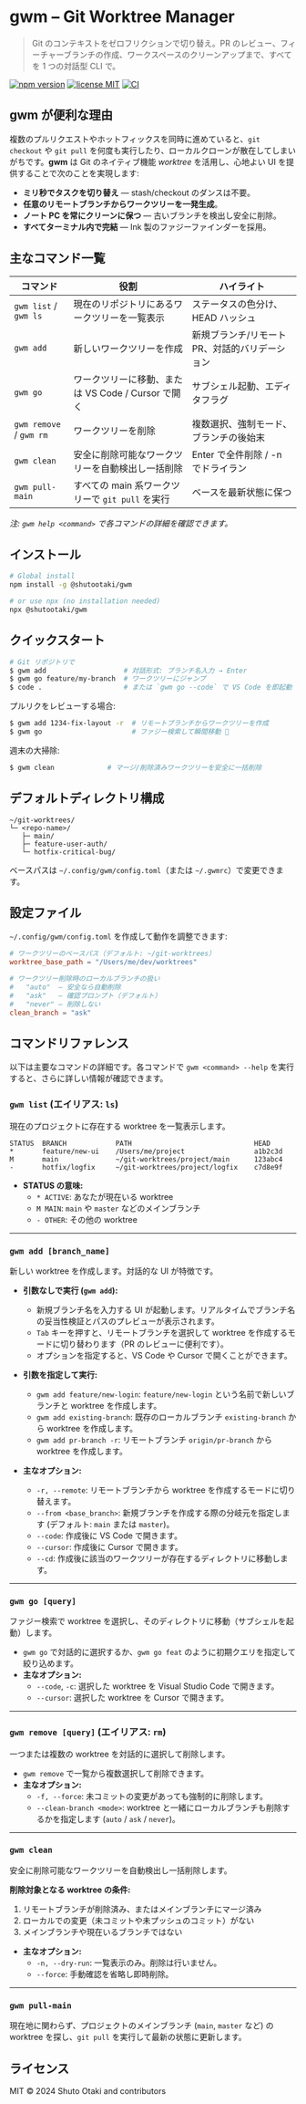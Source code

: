 # gwm – Git Worktree Manager

> Git のコンテキストをゼロフリクションで切り替え。PR のレビュー、フィーチャーブランチの作成、ワークスペースのクリーンアップまで、すべてを 1 つの対話型 CLI で。

[![npm version](https://img.shields.io/npm/v/gwm?color=blue&style=flat-square)](https://www.npmjs.com/package/gwm)
[![license MIT](https://img.shields.io/badge/license-MIT-green?style=flat-square)](LICENSE)
[![CI](https://github.com/your-org/gwm/actions/workflows/ci.yml/badge.svg)](https://github.com/your-org/gwm/actions/workflows/ci.yml)

## gwm が便利な理由

複数のプルリクエストやホットフィックスを同時に進めていると、`git checkout` や `git pull` を何度も実行したり、ローカルクローンが散在してしまいがちです。**gwm** は Git のネイティブ機能 _worktree_ を活用し、心地よい UI を提供することで次のことを実現します:

- **ミリ秒でタスクを切り替え** — stash/checkout のダンスは不要。
- **任意のリモートブランチからワークツリーを一発生成**。
- **ノート PC を常にクリーンに保つ** — 古いブランチを検出し安全に削除。
- **すべてターミナル内で完結** — Ink 製のファジーファインダーを採用。

## 主なコマンド一覧

| コマンド                | 役割                                               | ハイライト                                     |
| ----------------------- | -------------------------------------------------- | ---------------------------------------------- |
| `gwm list` / `gwm ls`   | 現在のリポジトリにあるワークツリーを一覧表示       | ステータスの色分け、HEAD ハッシュ              |
| `gwm add`               | 新しいワークツリーを作成                           | 新規ブランチ/リモート PR、対話的バリデーション |
| `gwm go`                | ワークツリーに移動、または VS Code / Cursor で開く | サブシェル起動、エディタフラグ                 |
| `gwm remove` / `gwm rm` | ワークツリーを削除                                 | 複数選択、強制モード、ブランチの後始末         |
| `gwm clean`             | 安全に削除可能なワークツリーを自動検出し一括削除   | Enter で全件削除 / -n でドライラン             |
| `gwm pull-main`         | すべての main 系ワークツリーで `git pull` を実行   | ベースを最新状態に保つ                         |

_注: `gwm help <command>` で各コマンドの詳細を確認できます。_

## インストール

```bash
# Global install
npm install -g @shutootaki/gwm

# or use npx (no installation needed)
npx @shutootaki/gwm
```

## クイックスタート

```bash
# Git リポジトリで
$ gwm add                   # 対話形式: ブランチ名入力 → Enter
$ gwm go feature/my-branch  # ワークツリーにジャンプ
$ code .                    # または `gwm go --code` で VS Code を即起動
```

プルリクをレビューする場合:

```bash
$ gwm add 1234-fix-layout -r  # リモートブランチからワークツリーを作成
$ gwm go                      # ファジー検索して瞬間移動 🚀
```

週末の大掃除:

```bash
$ gwm clean             # マージ/削除済みワークツリーを安全に一括削除
```

## デフォルトディレクトリ構成

```
~/git-worktrees/
└─ <repo-name>/
   ├─ main/
   ├─ feature-user-auth/
   └─ hotfix-critical-bug/
```

ベースパスは `~/.config/gwm/config.toml`（または `~/.gwmrc`）で変更できます。

## 設定ファイル

`~/.config/gwm/config.toml` を作成して動作を調整できます:

```toml
# ワークツリーのベースパス（デフォルト: ~/git-worktrees）
worktree_base_path = "/Users/me/dev/worktrees"

# ワークツリー削除時のローカルブランチの扱い
#   "auto"  – 安全なら自動削除
#   "ask"   – 確認プロンプト（デフォルト）
#   "never" – 削除しない
clean_branch = "ask"
```

## コマンドリファレンス

以下は主要なコマンドの詳細です。各コマンドで `gwm <command> --help` を実行すると、さらに詳しい情報が確認できます。

### `gwm list` (エイリアス: `ls`)

現在のプロジェクトに存在する worktree を一覧表示します。

```text
STATUS  BRANCH            PATH                              HEAD
*       feature/new-ui    /Users/me/project                 a1b2c3d
M       main              ~/git-worktrees/project/main      123abc4
-       hotfix/logfix     ~/git-worktrees/project/logfix    c7d8e9f
```

- **STATUS の意味:**
  - `* ACTIVE`: あなたが現在いる worktree
  - `M MAIN`: `main` や `master` などのメインブランチ
  - `- OTHER`: その他の worktree

---

### `gwm add [branch_name]`

新しい worktree を作成します。対話的な UI が特徴です。

- **引数なしで実行 (`gwm add`):**
  - 新規ブランチ名を入力する UI が起動します。リアルタイムでブランチ名の妥当性検証とパスのプレビューが表示されます。
  - `Tab` キーを押すと、リモートブランチを選択して worktree を作成するモードに切り替わります（PR のレビューに便利です）。
  - オプションを指定すると、VS Code や Cursor で開くことができます。

- **引数を指定して実行:**
  - `gwm add feature/new-login`: `feature/new-login` という名前で新しいブランチと worktree を作成します。
  - `gwm add existing-branch`: 既存のローカルブランチ `existing-branch` から worktree を作成します。
  - `gwm add pr-branch -r`: リモートブランチ `origin/pr-branch` から worktree を作成します。

- **主なオプション:**
  - `-r, --remote`: リモートブランチから worktree を作成するモードに切り替えます。
  - `--from <base_branch>`: 新規ブランチを作成する際の分岐元を指定します (デフォルト: `main` または `master`)。
  - `--code`: 作成後に VS Code で開きます。
  - `--cursor`: 作成後に Cursor で開きます。
  - `--cd`: 作成後に該当のワークツリーが存在するディレクトリに移動します。

---

### `gwm go [query]`

ファジー検索で worktree を選択し、そのディレクトリに移動（サブシェルを起動）します。

- `gwm go` で対話的に選択するか、`gwm go feat` のように初期クエリを指定して絞り込めます。
- **主なオプション:**
  - `--code`, `-c`: 選択した worktree を Visual Studio Code で開きます。
  - `--cursor`: 選択した worktree を Cursor で開きます。

---

### `gwm remove [query]` (エイリアス: `rm`)

一つまたは複数の worktree を対話的に選択して削除します。

- `gwm remove` で一覧から複数選択して削除できます。
- **主なオプション:**
  - `-f, --force`: 未コミットの変更があっても強制的に削除します。
  - `--clean-branch <mode>`: worktree と一緒にローカルブランチも削除するかを指定します (`auto` / `ask` / `never`)。

---

### `gwm clean`

安全に削除可能なワークツリーを自動検出し一括削除します。

**削除対象となる worktree の条件:**

1.  リモートブランチが削除済み、またはメインブランチにマージ済み
2.  ローカルでの変更（未コミットや未プッシュのコミット）がない
3.  メインブランチや現在いるブランチではない

- **主なオプション:**
  - `-n, --dry-run`: 一覧表示のみ。削除は行いません。
  - `--force`: 手動確認を省略し即時削除。

---

### `gwm pull-main`

現在地に関わらず、プロジェクトのメインブランチ (`main`, `master` など) の worktree を探し、`git pull` を実行して最新の状態に更新します。

## ライセンス

MIT © 2024 Shuto Otaki and contributors
